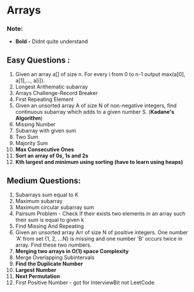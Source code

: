 # Arrays

### Note:

 - **Bold  -** Didnt quite understand
 

## Easy Questions :

 1. Given an array a[] of size n. For every i from 0 to n-1 output max(a[0], a[1],..., a[i]).
 2. Longest Arithematic subarray
 3. Arrays Challenge-Record Breaker
 4. First Repeating Element
 5. Given an unsorted array A of size N of non-negative integers, find continuous subarray which adds to a given number S. (**Kadane's Algorithm**)
 6. Missing Number
 7. Subarray with given sum 
 8. Two Sum
 9. Majority Sum  
 10. **Max Consecutive Ones**
 11. **Sort an array of 0s, 1s and 2s**
 13. **Kth largest and minimum using sorting (have to learn using heaps)** 


## Medium Questions:

1.  Subarrays sum equal to K
2.  Maximum subarray
3.  Maximum circular subarray sum
4.  Pairsum Problem - Check if their exists two elements in an array such their sum is equal to given k
5.  Find Missing And Repeating
6.  Given an unsorted array Arr of size N of positive integers. One number 'A' from set {1, 2, …N} is missing and one number 'B' occurs twice in array. Find these two numbers.
7. **Merging two arrays in O(1) space Complexity**
8. Merge Overlapping Subintervals
9. **Find the Duplicate Number**
10. **Largest Number** 
11. **Next Permutation**
12.  First Positive Number - got for  InterviewBit not LeetCode
